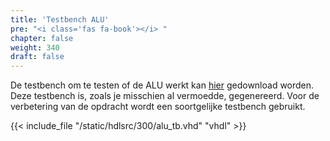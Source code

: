 ```yaml
---
title: 'Testbench ALU'
pre: "<i class='fas fa-book'></i> "
chapter: false
weight: 340
draft: false
---
```


De testbench om te testen of de ALU werkt kan [hier](https://github.com/KULeuven-Diepenbeek/course_disch/blob/main/static/hdlsrc/300/alu_tb.vhd) gedownload worden. Deze testbench is, zoals je misschien al vermoedde, gegenereerd. Voor de verbetering van de opdracht wordt een soortgelijke testbench gebruikt.

{{< include_file "/static/hdlsrc/300/alu_tb.vhd" "vhdl" >}}
